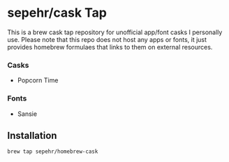# sepehr/cask Tap
This is a brew cask tap repository for unofficial app/font casks I personally use. Please note that this repo does not host any apps or fonts, it just provides homebrew formulaes that links to them on external resources.  

### Casks
- Popcorn Time

### Fonts
- Sansie

## Installation
```shell
brew tap sepehr/homebrew-cask
```
